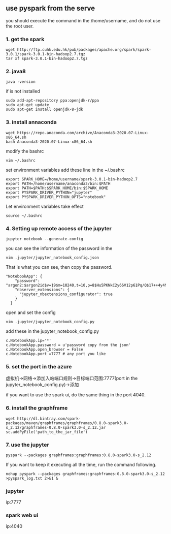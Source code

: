 ## use pyspark from the serve
you should execute the command in the /home/username, and do not use the root user.
### 1. get the spark
```
wget http://ftp.cuhk.edu.hk/pub/packages/apache.org/spark/spark-3.0.1/spark-3.0.1-bin-hadoop2.7.tgz
tar xf spark-3.0.1-bin-hadoop2.7.tgz
```
### 2. java8
```
java -version
```
if is not installed
```
sudo add-apt-repository ppa:openjdk-r/ppa
sudo apt-get update
sudo apt-get install openjdk-8-jdk
```
### 3. install annaconda
```
wget https://repo.anaconda.com/archive/Anaconda3-2020.07-Linux-x86_64.sh
bash Anaconda3-2020.07-Linux-x86_64.sh 
```
modify the bashrc
```
vim ~/.bashrc
```
set environment variables
add these line in the ~/.bashrc
```
export SPARK_HOME=/home/username/spark-3.0.1-bin-hadoop2.7
export PATH=/home/username/anaconda3/bin:$PATH
export PATH=$PATH:$SPARK_HOME/bin:$SPARK_HOME
export PYSPARK_DRIVER_PYTHON="jupyter"
export PYSPARK_DRIVER_PYTHON_OPTS="notebook"
```
Let environment variables take effect
```
source ~/.bashrc
```
### 4. Setting up remote access of the jupyter
```
jupyter notebook --generate-config
```
you can see the information of the password in the 
```
vim .jupyter/jupyter_notebook_config.json
```
That is what you can see, then copy the password.
```
"NotebookApp": {
    "password": "argon2:$argon2id$v=19$m=10240,t=10,p=8$Hu5PKNkC2y66V12p61Pq/Q$17++4y4NKNAAAAAAvmDfzQ",
    "nbserver_extensions": {
      "jupyter_nbextensions_configurator": true
    }
  }
```
open and set the config
```
vim .jupyter/jupyter_notebook_config.py
```
add these in the jupyter_notebook_config.py
```
c.NotebookApp.ip='*'
c.NotebookApp.password = u'password copy from the json'
c.NotebookApp.open_browser = False
c.NotebookApp.port =7777 # any port you like
```
### 5. set the port in the azure

   虚拟机->网络->添加入站端口规则->目标端口范围:7777(port in the jupyter_notebook_config.py)->添加

   if you want to use the spark ui, do the same thing in the port 4040.
### 6. install the graphframe
```
wget http://dl.bintray.com/spark-packages/maven/graphframes/graphframes/0.8.0-spark3.0-s_2.12/graphframes-0.8.0-spark3.0-s_2.12.jar
sc.addPyFile('path_to_the_jar_file')
```
### 7. use the jupyter 
```
pyspark --packages graphframes:graphframes:0.8.0-spark3.0-s_2.12
```
If you want to keep it executing all the time, run the command following.
```
nohup pyspark --packages graphframes:graphframes:0.8.0-spark3.0-s_2.12 >pyspark_log.txt 2>&1 &
```

### jupyter 
ip:7777
### spark web ui
ip:4040
  
